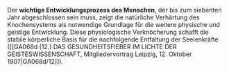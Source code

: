 
Der **wichtige Entwicklungsprozess des Menschen**, der bis zum siebenten Jahr abgeschlossen sein muss, zeigt die natürliche Verhärtung des Knochensystems als notwendige Grundlage für die weitere physische und geistige Entwicklung. Diese physiologische Verknöcherung schafft die stabile körperliche Basis für die nachfolgende Entfaltung der Seelenkräfte ([[GA068d (12.) DAS GESUNDHEITSFIEBER IM LICHTE DER GEISTESWISSENSCHAFT, Mitgliedervortrag Leipzig, 12. Oktober 1907|GA068d/12]]).
